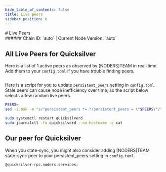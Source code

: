 ```yaml
---
hide_table_of_contents: false
title: Live peers
sidebar_position: 6
---
```


<div class="h1-with-icon icon-quicksilver">
# Live Peers
</div>
###### Chain ID: `auto` | Current Node Version: `auto`

## All Live Peers for Quicksilver
Here is a list of 1 active peers as observed by [NODERS]TEAM in real-time. Add them to your `config.toml` if you have trouble finding peers.

```bash

```

Here is a script for you to update `persistent_peers` setting in `config.toml`. Stale peers can cause node inefficiency over time, so the script below selects a few random live peers.

```bash
PEERS=
sed -i.bak -e "s/^persistent_peers *=.*/persistent_peers = \"$PEERS\"/" ~/.quicksilverd/config/config.toml

sudo systemctl restart quicksilverd
sudo journalctl -fu quicksilverd --no-hostname -o cat
```

## Our peer for Quicksilver
When you state-sync, you might also consider adding [NODERS]TEAM state-sync peer to your persistent_peers setting in `config.toml`.

```bash
@quicksilver-rpc.noders.services:
```
